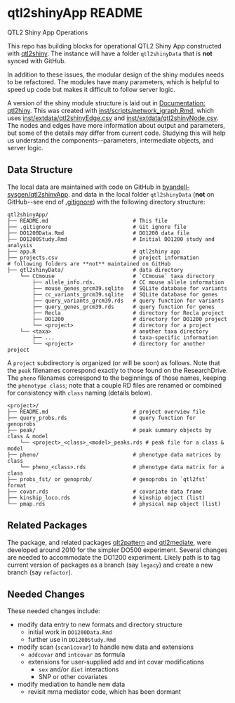 # qtl2shinyApp README

QTL2 Shiny App Operations

This repo has building blocks for operational QTL2 Shiny App
constructed with
[qtl2shiny](https://github.com/byandell-sysgen/qtl2shiny).
The instance will have a folder `qtl2shinyData` that is **not**
synced with GitHub.

In addition to these issues, the modular design of the shiny modules
needs to be refactored.
The modules have many parameters, which is helpful to speed up code
but makes it difficult to follow server logic.

A version of the shiny module structure is laid out in
[Documentation: qtl2hiny](https://github.com/AttieLab-Systems-Genetics/Documentation/blob/main/ShinyApps.md#qtl2shiny-localized-qtl-analysis-and-visualization).
This was created with 
[inst/scripts/network_igraph.Rmd](https://github.com/byandell-sysgen/qtl2shiny/blob/master/inst/scripts/network_igraph.Rmd),
which uses 
[inst/extdata/qtl2shinyEdge.csv](https://github.com/byandell-sysgen/qtl2shiny/blob/master/inst/extdata/qtl2shinyEdge.csv)
and
[inst/extdata/qtl2shinyNode.csv](https://github.com/byandell-sysgen/qtl2shiny/blob/master/inst/extdata/qtl2shinyNode.csv).
The nodes and edges have more information about output and parameters,
but some of the details may differ from current code.
Studying this will help us understand the components--parameters,
intermediate objects, and server logic.

## Data Structure

The local data are maintained with code on GitHub in
[byandell-sysgen/qtl2shinyApp](https://github.com/byandell-sysgen/qtl2shinyApp).
and data in the local folder `qtl2shinyData` (**not** on GitHub--see end of
[.gitignore](https://github.com/byandell-sysgen/qtl2shinyApp/blob/main/.gitignore))
with the following directory structure:

```
qtl2shinyApp/
├── README.md                           # This file
├── .gitignore                          # Git ignore file
├── DO1200Data.Rmd                      # DO1200 data file
├── DO1200Study.Rmd                     # Initial DO1200 study and analysis
├── app.R                               # qtl2shiny app
├── projects.csv                        # project information
# following folders are **not** maintained on GitHub
├── qtl2shinyData/                      # data directory
    └── CCmouse                         # `CCmouse` taxa directory
        ├── allele_info.rds.            # CC mouse allele information
        ├── mouse_genes_grcm39.sqlite   # SQLite database for variants
        ├── cc_variants_grcm39.sqlite   # SQLite database for genes
        ├── query_variants_grcm39.rds   # query function for variants
        ├── query_genes_grcm39.rds      # query function for genes
        ├── Recla                       # directory for Recla project
        ├── DO1200                      # directory for DO1200 project
        └── <project>                   # directory for a project
    └── <taxa>                          # another taxa directory
        ├── ...                         # taxa-specific information
        └── <project>                   # directory for another project
```

A `project` subdirectory is organized (or will be soon) as follows.
Note that the `peak` filenames correspond exactly to those found
on the ResearchDrive.
The `pheno` filenames correspond to the beginnings of those names,
keeping the `phenotype class`; note that a couple RD files
are renamed or combined for consistency with `class` naming
(details below).

```
<project>/
├── README.md                           # project overview file
├── query_probs.rds                     # query function for genoprobs`
├── peak/                               # peak summary objects by class & model
    └── <project>_<class>_<model>_peaks.rds # peak file for a class & model
├── pheno/                              # phenotype data matrices by class
    └── pheno_<class>.rds               # phenotype data matrix for a class
├── probs_fst/ or genoprob/             # genoprobs in `qtl2fst` format
├── covar.rds                           # covariate data frame
├── kinship_loco.rds                    # kinship object (list)
└── pmap.rds                            # physical map object (list)
```

## Related Packages

The package, and related packages
[qlt2pattern](https://github.com/byandell-sysgen/qtl2pattern)
and
[qtl2mediate](https://github.com/byandell-sysgen/qtl2mediate),
were developed around 2010 for the simpler DO500 experiment.
Several changes are needed to accommodate the DO1200 experiment.
Likely path is to tag current version of packages as a branch
(say `legacy`) and create a new branch (say `refactor`).

## Needed Changes

These needed changes include:

- modify data entry to new formats and directory structure
  - initial work in `DO1200Data.Rmd`
  - further use in `DO1200Study.Rmd`
- modify scan (`scan1covar`) to handle new data and extensions
  - `addcovar` and `intcovar` as formula
  - extensions for user-supplied add and int covar modifications
    - `sex` and/or `diet` interactions
    - SNP or other covariates
- modify mediation to handle new data
  - revisit mrna mediator code, which has been dormant


